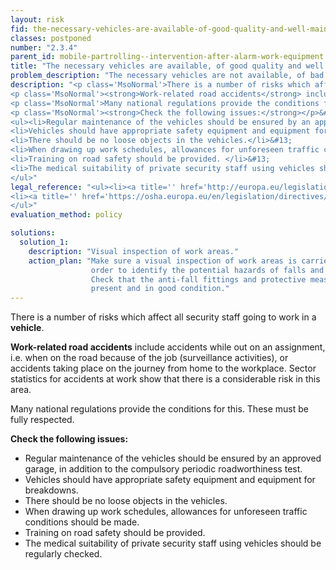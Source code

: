 ```yaml
---
layout: risk
fid: the-necessary-vehicles-are-available-of-good-quality-and-well-maintained
classes: postponed
number: "2.3.4"
parent_id: mobile-partrolling--intervention-after-alarm-work-equipment
title: "The necessary vehicles are available, of good quality and well maintained."
problem_description: "The necessary vehicles are not available, of bad quality and/or poorly maintained."
description: "<p class='MsoNormal'>There is a number of risks which affect all security staff going to work in a <strong>vehicle</strong>. </p>&#13;
<p class='MsoNormal'><strong>Work-related road accidents</strong> include accidents while out on an assignment, i.e. when on the road because of the job (surveillance activities), or accidents taking place on the journey from home to the workplace. Sector statistics for accidents at work show that there is a considerable risk in this area.</p>&#13;
<p class='MsoNormal'>Many national regulations provide the conditions for this. These must be fully respected.</p>&#13;
<p class='MsoNormal'><strong>Check the following issues:</strong></p>&#13;
<ul><li>Regular maintenance of the vehicles should be ensured by an approved garage, in addition to the compulsory periodic roadworthiness test. </li>&#13;
<li>Vehicles should have appropriate safety equipment and equipment for breakdowns.</li>&#13;
<li>There should be no loose objects in the vehicles.</li>&#13;
<li>When drawing up work schedules, allowances for unforeseen traffic conditions should be made. </li>&#13;
<li>Training on road safety should be provided. </li>&#13;
<li>The medical suitability of private security staff using vehicles should be regularly checked.</li>&#13;
</ul>"
legal_reference: "<ul><li><a title='' href='http://europa.eu/legislation_summaries/employment_and_social_policy/health_hygiene_safety_at_work/c11113_en.htm' rel='nofollow' target='_blank'>89/391/CEE Implementing measures to improve the health and safety of workers (framework directive).</a></li>&#13;
<li><a title='' href='https://osha.europa.eu/en/legislation/directives/workplaces-equipment-signs-personal-protective-equipment/osh-directives/3' rel='nofollow' target='_blank'>2009/104/EC Directive on the minimum safety and health requirements for the use of work equipment.</a></li>&#13;
</ul>"
evaluation_method: policy

solutions:
  solution_1:
    description: "Visual inspection of work areas."
    action_plan: "Make sure a visual inspection of work areas is carried out in
                  order to identify the potential hazards of falls and slips.
                  Check that the anti-fall fittings and protective measures are
                  present and in good condition."
---
```

There is a number of risks which affect all security staff going to work in a
**vehicle**.

**Work-related road accidents** include accidents while out on an assignment, i.e. when on the road because of the job (surveillance activities), or accidents taking place on the journey from home to the workplace. Sector statistics for accidents at work show that there is a considerable risk in this area.

Many national regulations provide the conditions for this. These must be fully
respected.

**Check the following issues:**

  * Regular maintenance of the vehicles should be ensured by an approved garage, in addition to the compulsory periodic roadworthiness test. 
  * Vehicles should have appropriate safety equipment and equipment for breakdowns.
  * There should be no loose objects in the vehicles.
  * When drawing up work schedules, allowances for unforeseen traffic conditions should be made. 
  * Training on road safety should be provided. 
  * The medical suitability of private security staff using vehicles should be regularly checked.


